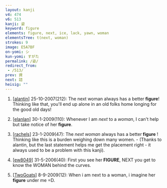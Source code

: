 ```yaml
---
layout: kanji
v4: 474
v6: 513
kanji: 姿
keyword: figure
elements: figure, next, ice, lack, yawn, woman
elementsTree: t(next, woman)
strokes: 9
image: E5A7BF
on-yomi: シ
kun-yomi: すがた
permalink: /姿/
redirect_from:
 - /513/
prev: 資
next: 諮
heisig: ""
---
```


1) [<a href="http://kanji.koohii.com/profile/alantin">alantin</a>] 25-10-2007(212): The next woman always has a better<strong> figure</strong>! Thinking like that, you&#039;ll end up alone in an old folks home longing for the good old days!

2) [<a href="http://kanji.koohii.com/profile/elanlan">elanlan</a>] 30-1-2009(110): Whenever I am <em>next</em> to a <em>woman</em>, I can&#039;t help but take notice of her<strong> figure</strong>.

3) [<a href="http://kanji.koohii.com/profile/rachels">rachels</a>] 23-1-2009(47): The <em>next</em> <em>woman</em> always has a better<strong> figure</strong> ! Thinking like this is a burden weighing down many women. - (Thanks to alantin, but the last statement helps me get the placement right - it always used to be a problem with this kanji).

4) [<a href="http://kanji.koohii.com/profile/ew8049">ew8049</a>] 31-5-2006(40): First you see her<strong> FIGURE</strong>, NEXT you get to know the WOMAN behind the curves.

5) [<a href="http://kanji.koohii.com/profile/TwoGoats">TwoGoats</a>] 8-9-2009(12): When i am next to a woman, i imagine her<strong> figure</strong> under me =D.

